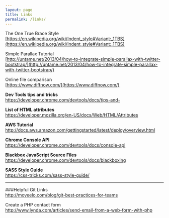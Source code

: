 ```yaml
---
layout: page
title: Links
permalink: /links/
---
```


The One True Brace Style  
[https://en.wikipedia.org/wiki/Indent_style#Variant:_1TBS](https://en.wikipedia.org/wiki/Indent_style#Variant:_1TBS)

Simple Parallax Tutorial  
[http://untame.net/2013/04/how-to-integrate-simple-parallax-with-twitter-bootstrap/](http://untame.net/2013/04/how-to-integrate-simple-parallax-with-twitter-bootstrap/)

Online file comparison  
[https://www.diffnow.com/](https://www.diffnow.com/)  


**Dev Tools tips and tricks**  
https://developer.chrome.com/devtools/docs/tips-and-  

**List of HTML attributes**  
https://developer.mozilla.org/en-US/docs/Web/HTML/Attributes  

**AWS Tutorial**  
http://docs.aws.amazon.com/gettingstarted/latest/deploy/overview.html  

**Chrome Console API**  
https://developer.chrome.com/devtools/docs/console-api  

**Blackbox JavaScript Source Files**  
https://developer.chrome.com/devtools/docs/blackboxing  

**SASS Style Guide**  
https://css-tricks.com/sass-style-guide/
***

###Helpful Git Links  
http://moveelo.com/blog/git-best-practices-for-teams  

Create a PHP contact form  
http://www.lynda.com/articles/send-email-from-a-web-form-with-php





